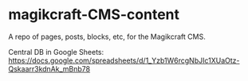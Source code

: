 # magikcraft-CMS-content

A repo of pages, posts, blocks, etc, for the Magikcraft CMS.

Central DB in Google Sheets: https://docs.google.com/spreadsheets/d/1_Yzb1W6rcgNbJIc1XUaOtz-Qskaarr3kdnAk_mBnb78
